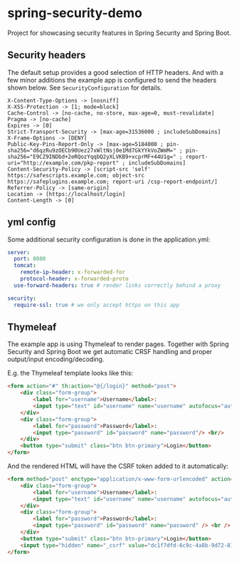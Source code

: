 # spring-security-demo

Project for showcasing security features in Spring Security and Spring Boot. 


## Security headers

The default setup provides a good selection of HTTP headers. And with a few minor additions the example app is
configured to send the headers shown below. See `SecurityConfiguration` for details.

````
X-Content-Type-Options -> [nosniff]
X-XSS-Protection -> [1; mode=block]
Cache-Control -> [no-cache, no-store, max-age=0, must-revalidate]
Pragma -> [no-cache]
Expires -> [0]
Strict-Transport-Security -> [max-age=31536000 ; includeSubDomains]
X-Frame-Options -> [DENY]
Public-Key-Pins-Report-Only -> [max-age=5184000 ; pin-sha256="d6qzRu9zOECb90Uez27xWltNsj0e1Md7GkYYkVoZWmM=" ; pin-sha256="E9CZ9INDbd+2eRQozYqqbQ2yXLVKB9+xcprMF+44U1g=" ; report-uri="http://example.com/pkp-report" ; includeSubDomains]
Content-Security-Policy -> [script-src 'self' https://safescripts.example.com; object-src https://safeplugins.example.com; report-uri /csp-report-endpoint/]
Referrer-Policy -> [same-origin]
Location -> [https://localhost/login]
Content-Length -> [0]
```` 


## yml config

Some additional security configuration is done in the application.yml:

````yml
server:
  port: 8080
  tomcat:
    remote-ip-header: x-forwarded-for
    protocol-header: x-forwarded-proto
  use-forward-headers: true # render links correctly behind a proxy

security:
  require-ssl: true # we only accept https on this app

````

## Thymeleaf

The example app is using Thymeleaf to render pages. Together with Spring Security and Spring Boot we get automatic CRSF
handling and proper output/input encoding/decoding.

E.g. the Thymeleaf template looks like this:
````html
<form action="#" th:action="@{/login}" method="post">
    <div class="form-group">
        <label for="username">Username</label>:
        <input type="text" id="username" name="username" autofocus="autofocus"/> <br/>
    </div>
    <div class="form-group">
        <label for="password">Password</label>:
        <input type="password" id="password" name="password"/> <br/>
    </div>
    <button type="submit" class="btn btn-primary">Login</button>
</form>
````

And the rendered HTML will have the CSRF token added to it automatically:
````html
<form method="post" enctype="application/x-www-form-urlencoded" action="/login">
    <div class="form-group">
        <label for="username">Username</label>:
        <input type="text" id="username" name="username" autofocus="autofocus" /> <br />
    </div>
    <div class="form-group">
        <label for="password">Password</label>:
        <input type="password" id="password" name="password" /> <br />
    </div>
    <button type="submit" class="btn btn-primary">Login</button>
    <input type="hidden" name="_csrf" value="dc1f7dfd-6c9c-4a8b-9d72-81e1a51de46e" />
</form>
````

 
